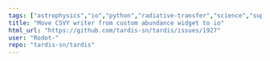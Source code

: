 ```yaml
---
tags: ["astrophysics","io","python","radiative-transfer","science","supernova"]
title: "Move CSVY writer from custom abundance widget to io"
html_url: "https://github.com/tardis-sn/tardis/issues/1927"
user: "Rodot-"
repo: "tardis-sn/tardis"
---
```


